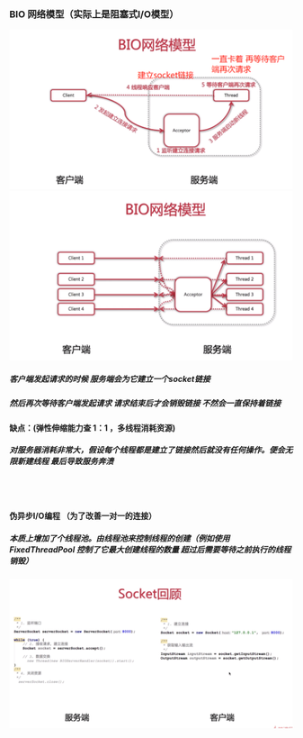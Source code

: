 ### BIO 网络模型（实际上是阻塞式I/O模型）
![BIO网络模型1](../../../images/io/bio/bio网络模型1.png)
![BIO网络模型2](../../../images/io/bio/bio网络模型2.jpg)
##### 客户端发起请求的时候 服务端会为它建立一个socket链接
##### 然后再次等待客户端发起请求 请求结束后才会销毁链接 不然会一直保持着链接
#### 缺点：(弹性伸缩能力查 1：1 ，多线程消耗资源)
##### 对服务器消耗非常大，假设每个线程都是建立了链接然后就没有任何操作。便会无限新建线程 最后导致服务奔溃
<br/><br/>
#### 伪异步I/O编程 （为了改善一对一的连接）
##### 本质上增加了个线程池。由线程池来控制线程的创建（例如使用 FixedThreadPool 控制了它最大创建线程的数量 超过后需要等待之前执行的线程销毁）
![BIO编程](../../../images/io/bio/bio编程.jpg)